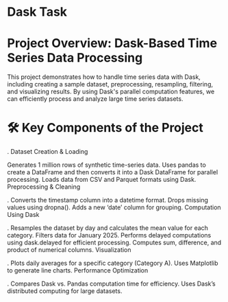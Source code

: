 # Dask Task

# Project Overview: Dask-Based Time Series Data Processing

This project demonstrates how to handle time series data with Dask, including creating a sample dataset, preprocessing, resampling, filtering, and visualizing results. By using Dask's parallel computation features, we can efficiently process and analyze large time series datasets.

# 🛠️ Key Components of the Project

. Dataset Creation & Loading

Generates 1 million rows of synthetic time-series data.
Uses pandas to create a DataFrame and then converts it into a Dask DataFrame for parallel processing.
Loads data from CSV and Parquet formats using Dask.
Preprocessing & Cleaning

. Converts the timestamp column into a datetime format.
Drops missing values using dropna().
Adds a new ‘date’ column for grouping.
Computation Using Dask

. Resamples the dataset by day and calculates the mean value for each category.
Filters data for January 2025.
Performs delayed computations using dask.delayed for efficient processing.
Computes sum, difference, and product of numerical columns.
Visualization

. Plots daily averages for a specific category (Category A).
Uses Matplotlib to generate line charts.
Performance Optimization

. Compares Dask vs. Pandas computation time for efficiency.
Uses Dask’s distributed computing for large datasets.

